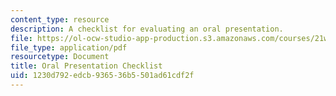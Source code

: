 ```yaml
---
content_type: resource
description: A checklist for evaluating an oral presentation.
file: https://ol-ocw-studio-app-production.s3.amazonaws.com/courses/21w-783-science-and-engineering-writing-for-phase-ii-fall-2002/1230d792edcb936536b5501ad61cdf2f_oral_check.pdf
file_type: application/pdf
resourcetype: Document
title: Oral Presentation Checklist
uid: 1230d792-edcb-9365-36b5-501ad61cdf2f
---
```

